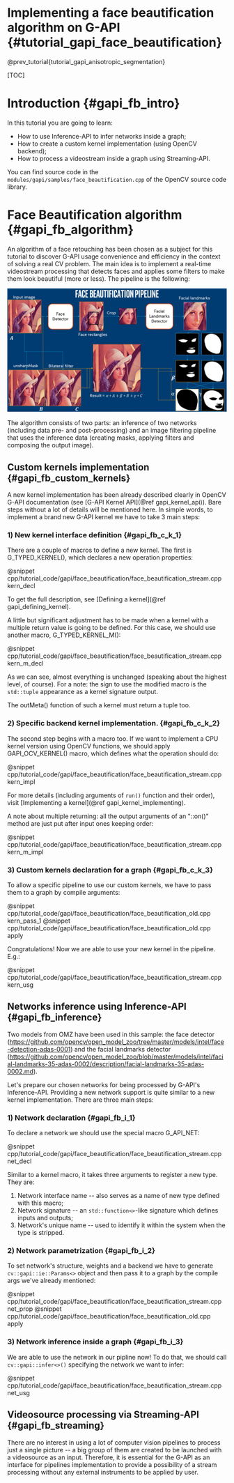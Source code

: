 # Implementing a face beautification algorithm on G-API {#tutorial_gapi_face_beautification}

@prev_tutorial{tutorial_gapi_anisotropic_segmentation}

[TOC]

# Introduction {#gapi_fb_intro}

In this tutorial you are going to learn:
* How to use Inference-API to infer networks inside a graph;
* How to create a custom kernel implementation (using OpenCV backend);
* How to process a videostream inside a graph using Streaming-API.

You can find source code in the `modules/gapi/samples/face_beautification.cpp`
of the OpenCV source code library.

# Face Beautification algorithm {#gapi_fb_algorithm}

An algorithm of a face retouching has been chosen as a subject for this
tutorial to discover G-API usage convenience and efficiency in the context of
solving a real CV problem. The main idea is to implement a real-time videostream
processing that detects faces and applies some filters to make them look
beautiful (more or less). The pipeline is the following:

![The Face Beautification algorithm](pics/algo.png)

The algorithm consists of two parts: an inference of two networks (including
data pre- and post-processing) and an image filtering pipeline that uses the
inference data (creating masks, applying filters and composing the output
image). 

## Custom kernels implementation {#gapi_fb_custom_kernels}

A new kernel implementation has been already described clearly in OpenCV G-API
documentation (see [G-API Kernel API](@ref gapi_kernel_api)). Bare steps without
a lot of details will be mentioned here. In simple words, to implement a brand
new G-API kernel we have to take 3 main steps:

### 1) New kernel interface definition {#gapi_fb_c_k_1}

There are a couple of macros to define a new kernel. The first is
G_TYPED_KERNEL(), which declares a new operation properties:

@snippet cpp/tutorial_code/gapi/face_beautification/face_beautification_stream.cpp kern_decl

To get the full description, see [Defining a kernel](@ref gapi_defining_kernel).

A little but significant adjustment has to be made when a kernel with a multiple
return value is going to be defined. For this case, we should use another
macro, G_TYPED_KERNEL_M():

@snippet cpp/tutorial_code/gapi/face_beautification/face_beautification_stream.cpp kern_m_decl

As we can see, almost everything is unchanged (speaking about the highest
level, of course). For a note: the sign to use the modified macro is the
`std::tuple` appearance as a kernel signature output.

The outMeta() function of such a kernel must return a tuple too.

### 2) Specific backend kernel implementation. {#gapi_fb_c_k_2}

The second step begins with a macro too. If we want to implement a CPU kernel
version using OpenCV functions, we should apply GAPI_OCV_KERNEL() macro, which
defines what the operation should do:

@snippet cpp/tutorial_code/gapi/face_beautification/face_beautification_stream.cpp kern_impl

For more details (including arguments of `run()` function and their order),
visit [Implementing a kernel](@ref gapi_kernel_implementing).

A note about multiple returning: all the output arguments of an "::on()" method
are just put after input ones keeping order:

@snippet cpp/tutorial_code/gapi/face_beautification/face_beautification_stream.cpp kern_m_impl

### 3) Custom kernels declaration for a graph {#gapi_fb_c_k_3}

To allow a specific pipeline to use our custom kernels, we have to pass them
to a graph by compile arguments:

@snippet cpp/tutorial_code/gapi/face_beautification/face_beautification_old.cpp kern_pass_1
@snippet cpp/tutorial_code/gapi/face_beautification/face_beautification_old.cpp apply

Congratulations! Now we are able to use your new kernel in the pipeline. E.g.:

@snippet cpp/tutorial_code/gapi/face_beautification/face_beautification_stream.cpp kern_usg

## Networks inference using Inference-API {#gapi_fb_inference}

Two models from OMZ have been used in this sample: the face detector
(https://github.com/opencv/open_model_zoo/tree/master/models/intel/face-detection-adas-0001)
and the facial landmarks detector
(https://github.com/opencv/open_model_zoo/blob/master/models/intel/facial-landmarks-35-adas-0002/description/facial-landmarks-35-adas-0002.md).

Let's prepare our chosen networks for being processed by G-API's Inference-API.
Providing a new network support is quite similar to a new kernel implementation.
There are three main steps:

### 1) Network declaration {#gapi_fb_i_1}

To declare a network we should use the special macro G_API_NET:

@snippet cpp/tutorial_code/gapi/face_beautification/face_beautification_stream.cpp net_decl

Similar to a kernel macro, it takes three arguments to register a new type. They
are:
1. Network interface name -- also serves as a name of new type defined
   with this macro;
2. Network signature -- an `std::function<>`-like signature which defines
   inputs and outputs;
3. Network's unique name -- used to identify it within the system when the type
   is stripped.

### 2) Network parametrization {#gapi_fb_i_2}

To set network's structure, weights and a backend we have to
generate `cv::gapi::ie::Params<>` object and then pass it to a graph by the
compile args we've already mentioned:

@snippet cpp/tutorial_code/gapi/face_beautification/face_beautification_stream.cpp net_prop
@snippet cpp/tutorial_code/gapi/face_beautification/face_beautification_old.cpp apply

### 3) Network inference inside a graph {#gapi_fb_i_3}

We are able to use the network in our pipline now! To do that, we should call
`cv::gapi::infer<>()` specifying the network we want to infer:

@snippet cpp/tutorial_code/gapi/face_beautification/face_beautification_stream.cpp net_usg

## Videosource processing via Streaming-API {#gapi_fb_streaming}

There are no interest in using a lot of computer vision pipelines to process
just a single picture -- a big group of them are created to be launched with a
videosource as an input. Therefore, it is essential for the G-API as an
interface for pipelines implementation to provide a possibility of a stream
processing without any external instruments to be applied by user.



